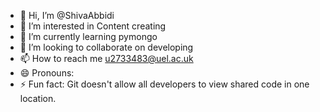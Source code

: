 - 👋 Hi, I’m @ShivaAbbidi
- 👀 I’m interested in Content creating
- 🌱 I’m currently learning pymongo
- 💞️ I’m looking to collaborate on developing
- 📫 How to reach me u2733483@uel.ac.uk
- 😄 Pronouns:    
- ⚡ Fun fact: Git doesn't allow all developers to view shared code in one location.

<!---
ShivaAbbidi/ShivaAbbidi is a ✨ special ✨ repository because its `README.md` (this file) appears on your GitHub profile.
You can click the Preview link to take a look at your changes.
--->
